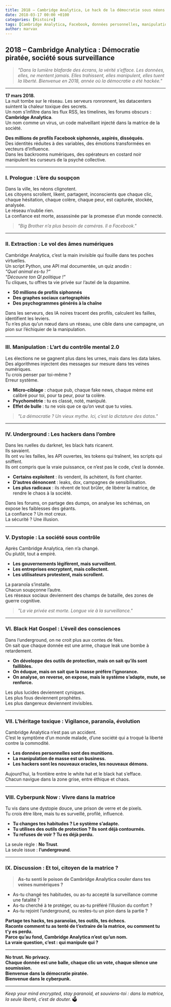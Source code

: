 ```yaml
---
title: 2018 – Cambridge Analytica, Le hack de la démocratie sous néons froids
date: 2018-03-17 00:00 +0100
categories: [Histoire]
tags: [Cambridge Analytica, Facebook, données personnelles, manipulation, politique, hacktivisme, underground, cyberpunk, dystopie, blackhat]
author: marvax
---
```


## 2018 – Cambridge Analytica : Démocratie piratée, société sous surveillance

> *"Dans la lumière blafarde des écrans, la vérité s’efface. Les données, elles, ne mentent jamais. Elles trahissent, elles manipulent, elles tuent la liberté. Bienvenue en 2018, année où la démocratie a été hackée."*

---

**17 mars 2018.**  
La nuit tombe sur le réseau. Les serveurs ronronnent, les datacenters suintent la chaleur toxique des secrets.  
Un nom s’infiltre dans les flux RSS, les timelines, les forums obscurs : **Cambridge Analytica**.  
Un nom comme un virus, un code malveillant injecté dans la matrice de la société.

**Des millions de profils Facebook siphonnés, aspirés, disséqués.**  
Des identités réduites à des variables, des émotions transformées en vecteurs d’influence.  
Dans les backrooms numériques, des opérateurs en costard noir manipulent les curseurs de la psyché collective.

---

### I. Prologue : L’ère du soupçon

Dans la ville, les néons clignotent.  
Les citoyens scrollent, likent, partagent, inconscients que chaque clic, chaque hésitation, chaque colère, chaque peur, est capturée, stockée, analysée.  
Le réseau n’oublie rien.  
La confiance est morte, assassinée par la promesse d’un monde connecté.

> *"Big Brother n’a plus besoin de caméras. Il a Facebook."*

---

### II. Extraction : Le vol des âmes numériques

Cambridge Analytica, c’est la main invisible qui fouille dans tes poches virtuelles.  
Un script Python, une API mal documentée, un quiz anodin :  
*"Quel animal es-tu ?"*  
*"Découvre ton QI politique !"*  
Tu cliques, tu offres ta vie privée sur l’autel de la dopamine.

- **50 millions de profils siphonnés**  
- **Des graphes sociaux cartographiés**  
- **Des psychogrammes générés à la chaîne**

Dans les serveurs, des IA noires tracent des profils, calculent les failles, identifient les leviers.  
Tu n’es plus qu’un nœud dans un réseau, une cible dans une campagne, un pion sur l’échiquier de la manipulation.

---

### III. Manipulation : L’art du contrôle mental 2.0

Les élections ne se gagnent plus dans les urnes, mais dans les data lakes.  
Des algorithmes injectent des messages sur mesure dans tes veines numériques.  
Tu crois penser par toi-même ?  
Erreur système.

- **Micro-ciblage** : chaque pub, chaque fake news, chaque mème est calibré pour toi, pour ta peur, pour ta colère.
- **Psychométrie** : tu es classé, noté, manipulé.  
- **Effet de bulle** : tu ne vois que ce qu’on veut que tu voies.

> *"La démocratie ? Un vieux mythe. Ici, c’est la dictature des datas."*

---

### IV. Underground : Les hackers dans l’ombre

Dans les ruelles du darknet, les black hats ricanent.  
Ils savaient.  
Ils ont vu les failles, les API ouvertes, les tokens qui traînent, les scripts qui sniffent.  
Ils ont compris que la vraie puissance, ce n’est pas le code, c’est la donnée.

- **Certains exploitent** : ils vendent, ils achètent, ils font chanter.
- **D’autres dénoncent** : leaks, dox, campagnes de sensibilisation.
- **Les plus radicaux** : ils rêvent de tout brûler, de libérer la matrice, de rendre le chaos à la société.

Dans les forums, on partage des dumps, on analyse les schémas, on expose les faiblesses des géants.  
La confiance ? Un mot creux.  
La sécurité ? Une illusion.

---

### V. Dystopie : La société sous contrôle

Après Cambridge Analytica, rien n’a changé.  
Ou plutôt, tout a empiré.

- **Les gouvernements légifèrent, mais surveillent.**
- **Les entreprises encryptent, mais collectent.**
- **Les utilisateurs protestent, mais scrollent.**

La paranoïa s’installe.  
Chacun soupçonne l’autre.  
Les réseaux sociaux deviennent des champs de bataille, des zones de guerre cognitive.

> *"La vie privée est morte. Longue vie à la surveillance."*

---

### VI. Black Hat Gospel : L’éveil des consciences

Dans l’underground, on ne croit plus aux contes de fées.  
On sait que chaque donnée est une arme, chaque leak une bombe à retardement.

- **On développe des outils de protection, mais on sait qu’ils sont faillibles.**
- **On éduque, mais on sait que la masse préfère l’ignorance.**
- **On analyse, on reverse, on expose, mais le système s’adapte, mute, se renforce.**

Les plus lucides deviennent cyniques.  
Les plus fous deviennent prophètes.  
Les plus dangereux deviennent invisibles.

---

### VII. L’héritage toxique : Vigilance, paranoïa, évolution

Cambridge Analytica n’est pas un accident.  
C’est le symptôme d’un monde malade, d’une société qui a troqué la liberté contre la commodité.

- **Les données personnelles sont des munitions.**
- **La manipulation de masse est un business.**
- **Les hackers sont les nouveaux oracles, les nouveaux démons.**

Aujourd’hui, la frontière entre le white hat et le black hat s’efface.  
Chacun navigue dans la zone grise, entre éthique et chaos.

---

### VIII. Cyberpunk Now : Vivre dans la matrice

Tu vis dans une dystopie douce, une prison de verre et de pixels.  
Tu crois être libre, mais tu es surveillé, profilé, influencé.

- **Tu changes tes habitudes ? Le système s’adapte.**
- **Tu utilises des outils de protection ? Ils sont déjà contournés.**
- **Tu refuses de voir ? Tu es déjà perdu.**

La seule règle : **No Trust**.  
La seule issue : **l’underground**.

---

### IX. Discussion : Et toi, citoyen de la matrice ?

> **As-tu senti le poison de Cambridge Analytica couler dans tes veines numériques ?**

- As-tu changé tes habitudes, ou as-tu accepté la surveillance comme une fatalité ?
- As-tu cherché à te protéger, ou as-tu préféré l’illusion du confort ?
- As-tu rejoint l’underground, ou restes-tu un pion dans la partie ?

**Partage tes hacks, tes paranoïas, tes outils, tes échecs.  
Raconte comment tu as tenté de t’extraire de la matrice, ou comment tu t’y es perdu.  
Parce qu’au fond, Cambridge Analytica n’est qu’un nom.  
La vraie question, c’est : qui manipule qui ?**

---

**No trust. No privacy.  
Chaque donnée est une balle, chaque clic un vote, chaque silence une soumission.  
Bienvenue dans la démocratie piratée.  
Bienvenue dans le cyberpunk.**

---

*Keep your mind encrypted, stay paranoid, et souviens-toi : dans la matrice, la seule liberté, c’est de douter.* 🗳️
